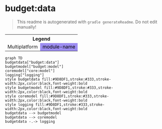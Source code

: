 # budget:data
> This readme is autogenerated with `gradle generateReadme`. Do not edit manually!
<table>
<tr><th colspan='2'>Legend</th></tr>
<tr><td style='text-align:center;'>Multiplatform</td><td style='text-align:center; background-color:#9D8DF1; color:black'>module-name</td></tr>
</table>

```mermaid
graph TD
budgetdata["budget:data"]
budgetmodel["budget:model"]
coremodel["core:model"]
logging["logging"]
style budgetdata fill:#9D8DF1,stroke:#333,stroke-width:2px,color:black,font-weight:bold
style budgetmodel fill:#9D8DF1,stroke:#333,stroke-width:2px,color:black,font-weight:bold
style coremodel fill:#9D8DF1,stroke:#333,stroke-width:2px,color:black,font-weight:bold
style logging fill:#9D8DF1,stroke:#333,stroke-width:2px,color:black,font-weight:bold
budgetdata --> budgetmodel
budgetdata --> coremodel
budgetdata -.-> logging
```
